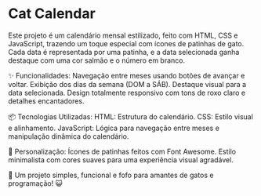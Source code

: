 # Cat Calendar
Este projeto é um calendário mensal estilizado, feito com HTML, CSS e JavaScript, trazendo um toque especial com ícones de patinhas de gato. Cada data é representada por uma patinha, e a data selecionada ganha destaque com uma cor salmão e o número em branco.

✨ Funcionalidades:
Navegação entre meses usando botões de avançar e voltar.
Exibição dos dias da semana (DOM a SÁB).
Destaque visual para a data selecionada.
Design totalmente responsivo com tons de roxo claro e detalhes encantadores.

📦 Tecnologias Utilizadas:
HTML: Estrutura do calendário.
CSS: Estilo visual e alinhamento.
JavaScript: Lógica para navegação entre meses e manipulação dinâmica do calendário.

🎨 Personalização:
Ícones de patinhas feitos com Font Awesome.
Estilo minimalista com cores suaves para uma experiência visual agradável.

🐾 Um projeto simples, funcional e fofo para amantes de gatos e programação! 😺

